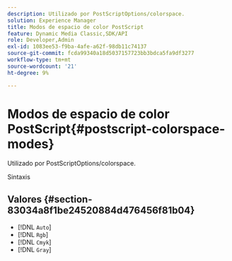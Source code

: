 ```yaml
---
description: Utilizado por PostScriptOptions/colorspace.
solution: Experience Manager
title: Modos de espacio de color PostScript
feature: Dynamic Media Classic,SDK/API
role: Developer,Admin
exl-id: 1083ee53-f9ba-4afe-a62f-98db11c74137
source-git-commit: fcda99340a18d5037157723bb3bdca5fa9df3277
workflow-type: tm+mt
source-wordcount: '21'
ht-degree: 9%

---
```


# Modos de espacio de color PostScript{#postscript-colorspace-modes}

Utilizado por PostScriptOptions/colorspace.

Sintaxis

## Valores {#section-83034a8f1be24520884d476456f81b04}

* [!DNL `Auto`]
* [!DNL `Rgb`]
* [!DNL `Cmyk`]
* [!DNL `Gray`]
